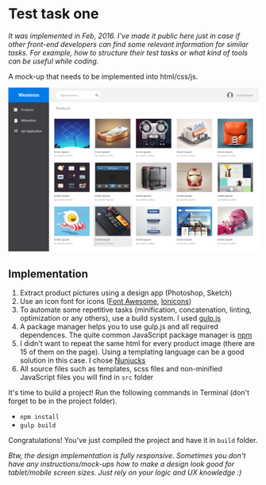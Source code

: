 # Test task one
*It was implemented in Feb, 2016. I've made it public here just in case if other front-end developers can find some relevant information for similar tasks. For example, how to structure their test tasks or what kind of tools can be useful while coding.*

A mock-up that needs to be implemented into html/css/js.

![Front end mock-up](./front-end-test.jpg)

## Implementation 
1. Extract product pictures using a design app (Photoshop, Sketch)
2. Use an icon font for icons ([Font Awesome](http://fontawesome.io/), [Ionicons](http://ionicons.com/))
3. To automate some repetitive tasks (minification, concatenation, linting, optimization or any others), use a build system. I used [gulp.js](https://gulpjs.com/)
4. A package manager helps you to use gulp.js and all required dependences. The quite common JavaScript package manager is [npm](https://www.npmjs.com/) 
5. I didn't want to repeat the same html for every product image (there are 15 of them on the page). Using a templating language can be a good solution in this case. I chose [Nunjucks](https://mozilla.github.io/nunjucks/)
6. All source files such as templates, scss files and non-minified JavaScript files you will find in `src` folder

It's time to build a project! Run the following commands in Terminal (don't forget to be in the project folder).
* `npm install`
* `gulp build`

Congratulations! You've just compiled the project and have it in `build` folder.

*Btw, the design implementation is fully responsive. Sometimes you don't have any instructions/mock-ups how to make a design look good for tablet/mobile screen sizes. Just rely on your logic and UX knowledge :)*
